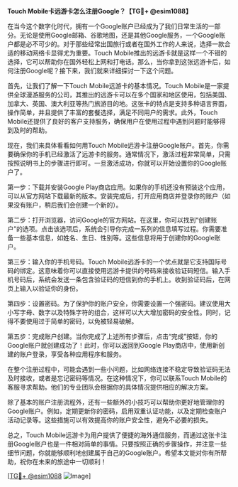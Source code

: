 **Touch Mobile卡远游卡怎么注册Google？【TG💪+ @esim1088】**

在当今这个数字化时代，拥有一个Google账户已经成为了我们日常生活的一部分。无论是使用Google邮箱、谷歌地图，还是其他Google服务，一个Google账户都是必不可少的。对于那些经常出国旅行或者在国外工作的人来说，选择一款合适的移动网络卡显得尤为重要。Touch Mobile推出的远游卡就是这样一个不错的选择，它可以帮助你在国外轻松上网和打电话。那么，当你拿到这张远游卡后，如何注册Google呢？接下来，我们就来详细探讨一下这个问题。

首先，让我们了解一下Touch Mobile远游卡的基本情况。Touch Mobile是一家提供全球漫游服务的公司，其推出的远游卡可以在多个国家和地区使用，包括美国、加拿大、英国、澳大利亚等热门旅游目的地。这张卡的特点是支持多种语言界面，操作简单，并且提供了丰富的套餐选择，满足不同用户的需求。此外，Touch Mobile还提供了良好的客户支持服务，确保用户在使用过程中遇到问题时能够得到及时的帮助。

现在，我们来具体看看如何用Touch Mobile远游卡注册Google账户。首先，你需要确保你的手机已经激活了远游卡的服务。通常情况下，激活过程非常简单，只需按照说明书上的步骤进行即可。一旦激活成功，你就可以开始设置你的Google账户了。

第一步：下载并安装Google Play商店应用。如果你的手机还没有预装这个应用，可以从官方网站下载最新的版本。安装完成后，打开应用商店并登录你的账户（如果没有账户，稍后我们会创建一个新的）。

第二步：打开浏览器，访问Google的官方网站。在这里，你可以找到“创建账户”的选项。点击该选项后，系统会引导你完成一系列的信息填写过程。你需要准备一些基本信息，如姓名、生日、性别等。这些信息将用于创建你的Google账户。

第三步：输入你的手机号码。Touch Mobile远游卡的一个优点就是它支持国际号码的绑定。这意味着你可以直接使用远游卡提供的号码来接收验证码短信。输入手机号码后，系统会发送一条包含验证码的短信到你的手机上。收到验证码后，在网页上输入以验证你的身份。

第四步：设置密码。为了保护你的账户安全，你需要设置一个强密码。建议使用大小写字母、数字以及特殊字符的组合，这样可以大大增加密码的安全性。同时，记得不要使用过于简单的密码，以免被轻易破解。

第五步：完成账户创建。当你完成了上述所有步骤后，点击“完成”按钮，你的Google账户就创建成功了！此时，你可以返回到Google Play商店中，使用新创建的账户登录，享受各种应用程序和服务。

在整个注册过程中，可能会遇到一些小问题，比如网络连接不稳定导致验证码无法及时接收，或者是忘记密码等情况。在这种情况下，你可以联系Touch Mobile的客服寻求帮助。他们的专业团队会根据你的具体情况提供相应的解决方案。

除了基本的账户注册流程外，还有一些额外的小技巧可以帮助你更好地管理你的Google账户。例如，定期更新你的密码，启用双重认证功能，以及定期检查账户活动记录等。这些措施可以有效提高你的账户安全性，避免不必要的损失。

总之，Touch Mobile远游卡为用户提供了便捷的海外通信服务，而通过这张卡注册Google账户也是一件相对简单的事情。只要按照正确的步骤操作，并注意一些细节问题，你就能够顺利地创建属于自己的Google账户。希望本文能对你有所帮助，祝你在未来的旅途中一切顺利！

[[TG💪+ @esim1088](https://t.me/s/esim1088) ![Image](https://i.postimg.cc/4NQfJmqS/Snipaste-2025-05-13-00-14-12.png)]